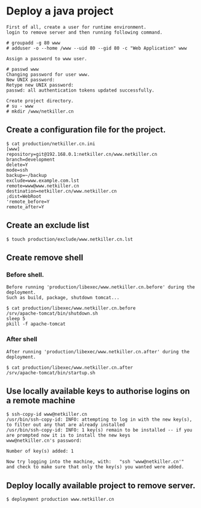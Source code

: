Deploy a java project
=====
  
	First of all, create a user for runtime environment.
	login to remove server and then running following command.
	
	# groupadd -g 80 www
	# adduser -o --home /www --uid 80 --gid 80 -c "Web Application" www
	
	Assign a password to www user.

	# passwd www
	Changing password for user www.
	New UNIX password: 
	Retype new UNIX password: 
	passwd: all authentication tokens updated successfully.
	
	Create project directory.
	# su - www
	# mkdir /www/netkiller.cn


Create a configuration file for the project.
-----
	$ cat production/netkiller.cn.ini 
	[www]
	repository=git@192.168.0.1:netkiller.cn/www.netkiller.cn
	branch=development
	delete=Y
	mode=ssh
	backup=~/backup
	exclude=www.example.com.lst
	remote=www@www.netkiller.cn
	destination=netkiller.cn/www.netkiller.cn
	;dist=WebRoot
	'remote_before=Y
	remote_after=Y

Create an exclude list
-----

	$ touch production/exclude/www.netkiller.cn.lst

Create remove shell
-----

### Before shell.
	
	Before running 'production/libexec/www.netkiller.cn.before' during the deployment.
	Such as build, package, shutdown tomcat...

	$ cat production/libexec/www.netkiller.cn.before 
	/srv/apache-tomcat/bin/shutdown.sh
	sleep 5
	pkill -f apache-tomcat

### After shell

	After running 'production/libexec/www.netkiller.cn.after' during the deployment.

	$ cat production/libexec/www.netkiller.cn.after 
	/srv/apache-tomcat/bin/startup.sh

Use locally available keys to authorise logins on a remote machine
-----

	$ ssh-copy-id www@netkiller.cn
	/usr/bin/ssh-copy-id: INFO: attempting to log in with the new key(s), to filter out any that are already installed
	/usr/bin/ssh-copy-id: INFO: 1 key(s) remain to be installed -- if you are prompted now it is to install the new keys
	www@netkiller.cn's password: 
	
	Number of key(s) added: 1
	
	Now try logging into the machine, with:   "ssh 'www@netkiller.cn'"
	and check to make sure that only the key(s) you wanted were added.

Deploy locally available project to remove server.
-----

	$ deployment production www.netkiller.cn
